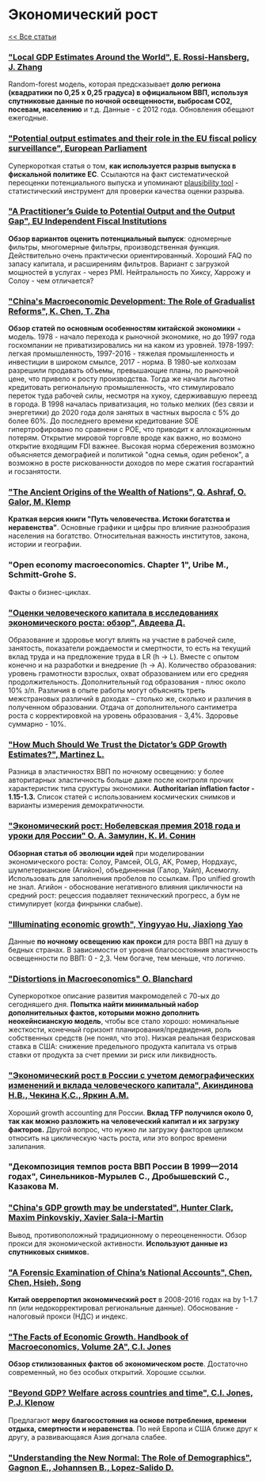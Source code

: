 # Экономический рост

[\<\< Все статьи](../README.md)

### ["Local GDP Estimates Around the World", E. Rossi-Hansberg, J. Zhang](https://www.nber.org/system/files/working_papers/w33458/w33458.pdf)

Random-forest модель, которая предсказывает **долю региона (квадратики по 0,25 x 0,25 градуса) в официальном ВВП, используя спутниковые данные по ночной освещенности, выбросам CO2, посевам, населению** и т.д. Данные - с 2012 года. Обновления обещают ежегодные.

### ["Potential output estimates and their role in the EU fiscal policy surveillance", European Parliament](https://www.europarl.europa.eu/RegData/etudes/BRIE/2016/574407/IPOL_BRI(2016)574407_EN.pdf)

Суперкороткая статья о том, **как используется разрыв выпуска в фискальной политике ЕС**. Ссылаются на факт систематической переоценки потенциального выпуска и упоминают [plausibility tool](https://economy-finance.ec.europa.eu/system/files/2020-12/eb023_en_0.pdf) - статистический инструмент для проверки качества оценки разрыва.

### ["A Practitioner’s Guide to Potential Output and the Output Gap", EU Independent Fiscal Institutions](https://www.euifis.eu/download/ogwg_paper.pdf)

**Обзор вариантов оценить потенциальный выпуск**: одномерные фильтры, многомерные фильтры, производственная функция. Действительно очень практически ориентированный. Хороший FAQ по запасу капитала, и расширениям фильтров. Вариант с загрузкой мощностей в услугах - через PMI. Нейтральность по Хиксу, Харрожу и Солоу - чем отличается?

### ["China's Macroeconomic Development: The Role of Gradualist Reforms", K. Chen, T. Zha](https://www.nber.org/system/files/working_papers/w31395/w31395.pdf)

**Обзор статей по основным особенностям китайской экономики** + модель. 1978 - начало перехода к рыночной экономике, но до 1997 года госкомпании не приватизировались ни на каком из уровней. 1978-1997: легкая промышленность, 1997-2016 - тяжелая промышленность и инвестиции в широком смылсе, 2017 - норма. В 1980-ые колхозам разрешили продавать объемы, превышающие планы, по рыночной цене, что привело к росту производства. Тогда же начали льготно кредитовать региональную промышленность, что стимулировало переток туда рабочей силы, несмотря на хукоу, сдерживавшую переезд в города. В 1998 началась приватизация, но только мелких (без связи и энергетики) до 2020 года доля занятых в частных выросла с 5% до более 60%. До последнего времени кредитование SOE гипертрофировано по сравнени с POE, что приводит к аллокационным потерям. Открытие мировой торговле вроде как важно, но возмоно открытие входящим FDI важнее. Высокая норма сбережения возможно объясняется демографией и политикой "одна семья, один ребенок", а возможно в росте рискованности доходов по мере сжатия госгарантий и госзанятости.

### ["The Ancient Origins of the Wealth of Nations", Q. Ashraf, O. Galor, M. Klemp](https://www.cesifo.org/DocDL/cesifo1_wp8624.pdf)

**Краткая версия книги "Путь человечества. Истоки богатства и неравенства"**. Основные графики и цифры про влияние разнообразия населения на богатство. Относительная важность институтов, закона, истории и географии.

### "Open economy macroeconomics. Chapter 1", Uribe M., Schmitt-Grohe S.

Факты о бизнес-циклах.

### ["Оценки человеческого капитала в исследованиях экономического роста: обзор", Авдеева Д.](https://wp.hse.ru/data/2022/04/22/1781416758/WP3_2022_03________.pdf)

Образование и здоровье могут влиять на участие в рабочей силе, занятость, показатели рождаемости и смертности, то есть на текущий вклад труда и на предложение труда в LR (h -\> L). Вместе с опытом конечно и на разработки и внедрение (h -\> A). Количество образования: уровень грамотности взрослых, охват образованием или его средняя продолжительность. Дополнительный год образования - плюс около 10% з/п. Различия в опыте работы могут объяснять треть межстрановых различий в доходах – столько же, сколько и различия в полученном образовании. Отдача от дополнительного сантиметра роста с корректировкой на уровень образования - 3,4%. Здоровье суммарно - 10%.

### ["How Much Should We Trust the Dictator’s GDP Growth Estimates?", Martinez L.](https://bfi.uchicago.edu/wp-content/uploads/2021/07/BFI_WP_2021-78.pdf)

Разница в эластичностях ВВП по ночному освещению: у более авторитарных эластичность больше даже после контроля прочих характеристик типа сруктуры экономики. **Authoritarian inflation factor - 1.15-1.3.** Список статей с использованием космических снимков и варианты измерения демократичности.

### ["Экономический рост: Нобелевская премия 2018 года и уроки для России" О. А. Замулин, К. И. Сонин](https://publications.hse.ru/mirror/pubs/share/direct/231355202)

**Обзорная статья об эволюции идей** при моделировании экономического роста: Солоу, Рамсей, OLG, AK, Ромер, Нордхаус, шумпетерианские (Агийон), объединенная (Галор, Уайл), Асемоглу. Использовать для заполнения пробелов по ссылкам. Про unified growth не знал. Агийон - обоснование негативного влияния цикличности на средний рост: рецессия подавляет технический прогресс, а бум не стимулирует (когда финрынки слабые).

### ["Illuminating economic growth", Yingyyao Hu, Jiaxiong Yao](http://www.econ2.jhu.edu/people/hu/paper_HUandYAO.pdf)

Данные **по ночному освещению как прокси** для роста ВВП на душу в бедных странах. В зависимости от уровня благосостояния эластичность освещенности по ВВП: 0 - 2,3. Чем богаче, тем меньше, что логично.

### ["Distortions in Macroeconomics" O. Blanchard](https://www.piie.com/system/files/documents/blanchard20170618.pdf)

Суперкороткое описание развития макромоделей с 70-ых до сегодняшего дня. **Попытка найти минимальный набор дополнительных фактов, которыми можно дополнить неокейнсианскую модель**, чтобы все стало хорошо: номинальные жесткости, конечный горизонт планирования/предвидения, роль собственных средств (не понял, что это). Низкая реальная безрисковая ставка в США: снижение предельного продукта капитала vs отрыв ставки от продукта за счет премии зи риск или ликвидность.

### ["Экономический рост в России с учетом демографических изменений и вклада человеческого капитала", Акиндинова Н.В., Чекина К.С., Яркин А.М.](https://ej.hse.ru/data/2017/12/28/1160681432/%D0%90%D0%BA%D0%B8%D0%BD%D0%B4%D0%B8%D0%BD%D0%BE%D0%B2%D0%B0.pdf)

Хороший growth accounting для России. **Вклад TFP получился около 0, так как можно разложить на человеческий капитал и их загрузку факторов.** Другой вопрос, что нужно ли загрузку факторов целиком относить на циклическую часть роста, или это вопрос времени залипания.

### "Декомпозиция темпов роста ВВП России В 1999—2014 годах", Синельников-Мурылев С., Дробышевский С., Казакова М.

### ["China's GDP growth may be understated", Hunter Clark, Maxim Pinkovskiy, Xavier Sala-i-Martin](https://www.nber.org/system/files/working_papers/w23323/w23323.pdf)

Вывод, противоположный традиционному о переоцененности. Обзор прокси для экономической активности. **Используют данные из спутниковых снимков.**

### ["A Forensic Examination of China’s National Accounts", Chen, Chen, Hsieh, Song](https://www.brookings.edu/wp-content/uploads/2019/03/BPEA-2019-Forensic-Analysis-China.pdf)

**Китай оверрепортил экономический рост** в 2008-2016 годах на by 1-1.7 пп (или недокорректировал региональные данные). Обоснование - налоговый прокси (НДС) и индекс.

### ["The Facts of Economic Growth. Handbook of Macroeconomics, Volume 2A", C.I. Jones](https://web.stanford.edu/~chadj/facts.pdf)

**Обзор стилизованных фактов об экономическом росте**. Достаточно современный, но без особых открытий. Хорошие ссылки.

### ["Beyond GDP? Welfare across countries and time", C.I. Jones, P.J. Klenow](https://web.stanford.edu/~chadj/JonesKlenowAER2016.pdf)

Предлагают **меру благосостояния на основе потребления, времени отдыха, смертности и неравенства**. По ней Европа и США ближе друг к другу, а развивающаяся Азия догнала слабее.

### ["Understanding the New Normal: The Role of Demographics", Gagnon E., Johannsen B., Lopez-Salido D.](https://www.federalreserve.gov/econresdata/feds/2016/files/2016080pap.pdf)
